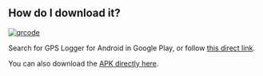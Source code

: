 ## How do I download it?

[![qrcode](images/qrcode.gpslogger.png)](market://details?id=lab.tknv.gpslogger)

Search for GPS Logger for Android in Google Play, or follow [this direct link](https://play.google.com/store/apps/details?id=lab.tknv.gpslogger).

You can also download the [APK directly here](https://github.com/mendhak/gpslogger/releases).

